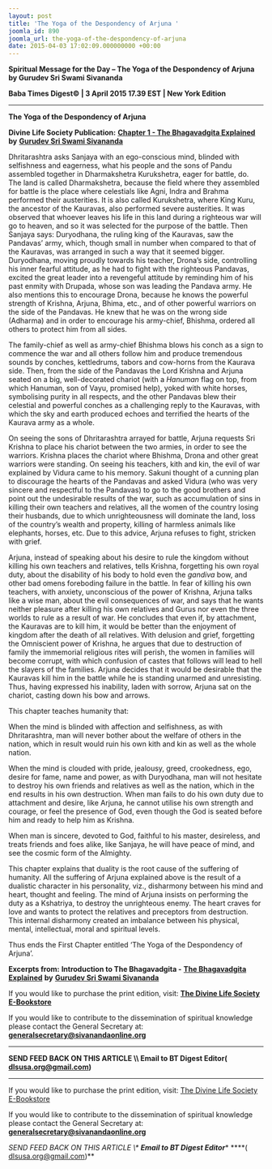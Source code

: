 ```yaml
---
layout: post
title: 'The Yoga of the Despondency of Arjuna '
joomla_id: 890
joomla_url: the-yoga-of-the-despondency-of-arjuna
date: 2015-04-03 17:02:09.000000000 +00:00
---
```

  

















































**Spiritual Message for the Day – The Yoga of the Despondency of Arjuna by Gurudev Sri Swami Sivananda**

**Baba Times Digest© | 3 April 2015 17.39 EST | New York Edition**



* * *

**The Yoga of the Despondency of Arjuna**

**Divine Life Society Publication:** [**Chapter 1 - The Bhagavadgita Explained**](http://www.dlshq.org/books/es15.htm#chp1) **by** [**Gurudev Sri Swami Sivananda**](http://www.dlshq.org/saints/siva.htm)

Dhritarashtra asks Sanjaya with an ego-conscious mind, blinded with selfishness and eagerness, what his people and the sons of Pandu assembled together in Dharmakshetra Kurukshetra, eager for battle, do. The land is called Dharmakshetra, because the field where they assembled for battle is the place where celestials like Agni, Indra and Brahma performed their austerities. It is also called Kurukshetra, where King Kuru, the ancestor of the Kauravas, also performed severe austerities. It was observed that whoever leaves his life in this land during a righteous war will go to heaven, and so it was selected for the purpose of the battle. Then Sanjaya says: Duryodhana, the ruling king of the Kauravas, saw the Pandavas’ army, which, though small in number when compared to that of the Kauravas, was arranged in such a way that it seemed bigger. Duryodhana, moving proudly towards his teacher, Drona’s side, controlling his inner fearful attitude, as he had to fight with the righteous Pandavas, excited the great leader into a revengeful attitude by reminding him of his past enmity with Drupada, whose son was leading the Pandava army. He also mentions this to encourage Drona, because he knows the powerful strength of Krishna, Arjuna, Bhima, etc., and of other powerful warriors on the side of the Pandavas. He knew that he was on the wrong side (Adharma) and in order to encourage his army-chief, Bhishma, ordered all others to protect him from all sides.

The family-chief as well as army-chief Bhishma blows his conch as a sign to commence the war and all others follow him and produce tremendous sounds by conches, kettledrums, tabors and cow-horns from the Kaurava side. Then, from the side of the Pandavas the Lord Krishna and Arjuna seated on a big, well-decorated chariot (with a _Hanuman_ flag on top, from which Hanuman, son of Vayu, promised help), yoked with white horses, symbolising purity in all respects, and the other Pandavas blew their celestial and powerful conches as a challenging reply to the Kauravas, with which the sky and earth produced echoes and terrified the hearts of the Kaurava army as a whole.

On seeing the sons of Dhritarashtra arrayed for battle, Arjuna requests Sri Krishna to place his chariot between the two armies, in order to see the warriors. Krishna places the chariot where Bhishma, Drona and other great warriors were standing. On seeing his teachers, kith and kin, the evil of war explained by Vidura came to his memory. Sakuni thought of a cunning plan to discourage the hearts of the Pandavas and asked Vidura (who was very sincere and respectful to the Pandavas) to go to the good brothers and point out the undesirable results of the war, such as accumulation of sins in killing their own teachers and relatives, all the women of the country losing their husbands, due to which unrighteousness will dominate the land, loss of the country’s wealth and property, killing of harmless animals like elephants, horses, etc. Due to this advice, Arjuna refuses to fight, stricken with grief.

Arjuna, instead of speaking about his desire to rule the kingdom without killing his own teachers and relatives, tells Krishna, forgetting his own royal duty, about the disability of his body to hold even the _gandiva_ bow, and other bad omens foreboding failure in the battle. In fear of killing his own teachers, with anxiety, unconscious of the power of Krishna, Arjuna talks like a wise man, about the evil consequences of war, and says that he wants neither pleasure after killing his own relatives and Gurus nor even the three worlds to rule as a result of war. He concludes that even if, by attachment, the Kauravas are to kill him, it would be better than the enjoyment of kingdom after the death of all relatives. With delusion and grief, forgetting the Omniscient power of Krishna, he argues that due to destruction of family the immemorial religious rites will perish, the women in families will become corrupt, with which confusion of castes that follows will lead to hell the slayers of the families. Arjuna decides that it would be desirable that the Kauravas kill him in the battle while he is standing unarmed and unresisting. Thus, having expressed his inability, laden with sorrow, Arjuna sat on the chariot, casting down his bow and arrows.

This chapter teaches humanity that:

When the mind is blinded with affection and selfishness, as with Dhritarashtra, man will never bother about the welfare of others in the nation, which in result would ruin his own kith and kin as well as the whole nation.

When the mind is clouded with pride, jealousy, greed, crookedness, ego, desire for fame, name and power, as with Duryodhana, man will not hesitate to destroy his own friends and relatives as well as the nation, which in the end results in his own destruction. When man fails to do his own duty due to attachment and desire, like Arjuna, he cannot utilise his own strength and courage, or feel the presence of God, even though the God is seated before him and ready to help him as Krishna.

When man is sincere, devoted to God, faithful to his master, desireless, and treats friends and foes alike, like Sanjaya, he will have peace of mind, and see the cosmic form of the Almighty.

This chapter explains that duality is the root cause of the suffering of humanity. All the suffering of Arjuna explained above is the result of a dualistic character in his personality, viz., disharmony between his mind and heart, thought and feeling. The mind of Arjuna insists on performing the duty as a Kshatriya, to destroy the unrighteous enemy. The heart craves for love and wants to protect the relatives and preceptors from destruction. This internal disharmony created an imbalance between his physical, mental, intellectual, moral and spiritual levels.

Thus ends the First Chapter entitled ‘The Yoga of the Despondency of Arjuna’.



**Excerpts from:**  **Introduction to The Bhagavadgita -** [**The Bhagavadgita Explained**](http://www.dlshq.org/books/es15.htm#intro) **by** [**Gurudev Sri Swami Sivananda**](http://www.dlshq.org/saints/siva.htm)

If you would like to purchase the print edition, visit: **[The Divine Life Society E-Bookstore](http://www.dlshq.org/download/download.htm)**

If you would like to contribute to the dissemination of spiritual knowledge please contact the General Secretary at: [](mailto:%20%3Cscript%20type=%27text/javascript%27%3E%20%3C%21--%20var%20prefix%20=%20%27ma%27%20+%20%27il%27%20+%20%27to%27;%20var%20path%20=%20%27hr%27%20+%20%27ef%27%20+%20%27=%27;%20var%20addy57016%20=%20%27generalsecretary%27%20+%20%27@%27;%20addy57016%20=%20addy57016%20+%20%27sivanandaonline%27%20+%20%27.%27%20+%20%27org%27;%20document.write%28%27%3Ca%20%27%20+%20path%20+%20%27%5C%27%27%20+%20prefix%20+%20%27:%27%20+%20addy57016%20+%20%27%5C%27%3E%27%29;%20document.write%28addy57016%29;%20document.write%28%27%3C%5C/a%3E%27%29;%20//--%3E%5Cn%20%3C/script%3E%3Cscript%20type=%27text/javascript%27%3E%20%3C%21--%20document.write%28%27%3Cspan%20style=%5C%27display:%20none;%5C%27%3E%27%29;%20//--%3E%20%3C/script%3EThis%20email%20address%20is%20being%20protected%20from%20spambots.%20You%20need%20JavaScript%20enabled%20to%20view%20it.%20%3Cscript%20type=%27text/javascript%27%3E%20%3C%21--%20document.write%28%27%3C/%27%29;%20document.write%28%27span%3E%27%29;%20//--%3E%20%3C/script%3E?subject=Contribution%20to%20Dissemination%20of%20Spiritual%20Knowledge) **generalsecretary@sivanandaonline.org**

****

**SEND FEED BACK ON THIS ARTICLE \\\ Email to BT Digest Editor[](mailto:%20%3Cscript%20type=%27text/javascript%27%3E%20%3C%21--%20var%20prefix%20=%20%27ma%27%20+%20%27il%27%20+%20%27to%27;%20var%20path%20=%20%27hr%27%20+%20%27ef%27%20+%20%27=%27;%20var%20addy72654%20=%20%27dlsusa.org%27%20+%20%27@%27;%20addy72654%20=%20addy72654%20+%20%27gmail%27%20+%20%27.%27%20+%20%27com%27;%20document.write%28%27%3Ca%20%27%20+%20path%20+%20%27%5C%27%27%20+%20prefix%20+%20%27:%27%20+%20addy72654%20+%20%27%5C%27%3E%27%29;%20document.write%28addy72654%29;%20document.write%28%27%3C%5C/a%3E%27%29;%20//--%3E%5Cn%20%3C/script%3E%3Cscript%20type=%27text/javascript%27%3E%20%3C%21--%20document.write%28%27%3Cspan%20style=%5C%27display:%20none;%5C%27%3E%27%29;%20//--%3E%20%3C/script%3EThis%20email%20address%20is%20being%20protected%20from%20spambots.%20You%20need%20JavaScript%20enabled%20to%20view%20it.%20%3Cscript%20type=%27text/javascript%27%3E%20%3C%21--%20document.write%28%27%3C/%27%29;%20document.write%28%27span%3E%27%29;%20//--%3E%20%3C/script%3E?subject=DLS%20Posts)( [dlsusa.org@gmail.com](mailto:dlsusa.org@gmail.com))**



* * *



  

If you would like to purchase the print edition, visit: [The Divine Life Society E-Bookstore](http://www.dlshq.org/download/download.htm)

If you would like to contribute to the dissemination of spiritual knowledge please contact the General Secretary at: **[generalsecretary@sivanandaonline.org](mailto:generalsecretary@sivanandaonline.org)**

**SEND FEED BACK ON THIS ARTICLE \\\**  **Email to BT Digest Editor**** [](mailto:%20%3Cscript%20type=%27text/javascript%27%3E%20%3C%21--%20var%20prefix%20=%20%27ma%27%20+%20%27il%27%20+%20%27to%27;%20var%20path%20=%20%27hr%27%20+%20%27ef%27%20+%20%27=%27;%20var%20addy72654%20=%20%27dlsusa.org%27%20+%20%27@%27;%20addy72654%20=%20addy72654%20+%20%27gmail%27%20+%20%27.%27%20+%20%27com%27;%20document.write%28%27%3Ca%20%27%20+%20path%20+%20%27%5C%27%27%20+%20prefix%20+%20%27:%27%20+%20addy72654%20+%20%27%5C%27%3E%27%29;%20document.write%28addy72654%29;%20document.write%28%27%3C%5C/a%3E%27%29;%20//--%3E%5Cn%20%3C/script%3E%3Cscript%20type=%27text/javascript%27%3E%20%3C%21--%20document.write%28%27%3Cspan%20style=%5C%27display:%20none;%5C%27%3E%27%29;%20//--%3E%20%3C/script%3EThis%20email%20address%20is%20being%20protected%20from%20spambots.%20You%20need%20JavaScript%20enabled%20to%20view%20it.%20%3Cscript%20type=%27text/javascript%27%3E%20%3C%21--%20document.write%28%27%3C/%27%29;%20document.write%28%27span%3E%27%29;%20//--%3E%20%3C/script%3E?subject=DLS%20Posts)****( [dlsusa.org@gmail.com](mailto:dlsusa.org@gmail.com))**  

